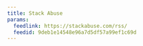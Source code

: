 ```yaml
---
title: Stack Abuse
params:
  feedlink: https://stackabuse.com/rss/
  feedid: 9deb1e14548e96a7d5df57a99ef1c69d
---
```

